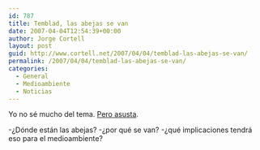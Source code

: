 ```yaml
---
id: 787
title: Temblad, las abejas se van
date: 2007-04-04T12:54:39+00:00
author: Jorge Cortell
layout: post
guid: http://www.cortell.net/2007/04/04/temblad-las-abejas-se-van/
permalink: /2007/04/04/temblad-las-abejas-se-van/
categories:
  - General
  - Medioambiente
  - Noticias
---
```

Yo no sé mucho del tema. <a target="_blank" title="Google news Abejas" href="http://news.google.es/?q=abejas">Pero asusta</a>.

-¿Dónde están las abejas? -¿por qué se van? -¿qué implicaciones tendrá eso para el medioambiente?